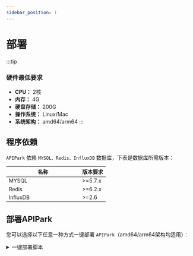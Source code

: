 ```yaml
---
sidebar_position: 1
---
```

# 部署
:::tip
### 硬件最低要求
* **CPU：** 2核
* **内存：** 4G
* **硬盘存储：** 200G
* **操作系统：** Linux/Mac
* **系统架构：** amd64/arm64
:::

## 程序依赖

`APIPark` 依赖 `MYSQL、Redis、InfluxDB` 数据库，下表是数据库所需版本：

<table><thead><tr><th width="184">名称</th><th>版本要求</th></tr></thead><tbody><tr><td>MYSQL</td><td>>=5.7.x</td></tr><tr><td>Redis</td><td>>=6.2.x</td></tr><tr><td>InfluxDB</td><td>>=2.6</td></tr></tbody></table>

## 部署APIPark

您可以选择以下任意一种方式一键部署 `APIPark`（amd64/arm64架构均适用）：

<details>
<summary>一键部署脚本</summary>

:::note
支持的系统列表：
* CentOS 7.9（7.x为代表）
* CentOS 8.5（8.x为代表）
* Ubuntu 20.04
* Ubuntu 22.04
* Debain 12.4
* Alibaba Cloud Linux 3.2104
* Alibaba Cloud Linux 2.1903

当前仅测试了上述部署的安装，若需要其他系统的一键部署，可给我们提交[Issue](https://github.com/APIParkLab/APIPark/issues)。
:::
输入一键部署指令：
```
curl -sSO https://download.apipark.com/install/quick-start.sh; bash quick-start.sh
```
按照提示进行部署即可，部署完成后，将会展示部署信息，如下：

![](images/2024-08-16/d9549626388634c5a3eddd35f5383c4c0a09d6f7bac9b49d99dcfa4085724551.png)  

</details>

